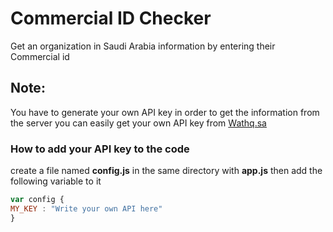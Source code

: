 # Commercial ID Checker

Get an organization in Saudi Arabia information by entering their Commercial id

## Note:
You have to generate your own API key in order to get the information from the server
you can easily get your own API key from [Wathq.sa](https://developer.wathq.sa/en/api/16)

### How to add your API key to the code
create a file named **config.js** in the same directory with **app.js** then add the following variable to it

```js
var config {
MY_KEY : "Write your own API here"
}
```
